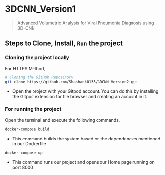 # 3DCNN_Version1
> Advanced Volumetric Analysis for Viral Pneumonia Diagnosis using 3D-CNN

## Steps to Clone, Install, `Run` the project

### Cloning the project locally

For HTTPS Method,

```sh
# Cloning the GitHub Repository
git clone https://github.com/Shashank0135/3DCNN_Version2.git

```

- Open the project with your Gitpod account. You can do this by installing the Gitpod extension for the browser and creating an account in it.

### For running the project

Open the terminal and execute the following commands.

```sh
docker-compose build
```
- This command builds the system based on the dependencies mentioned in our Dockerfile

```sh
docker-compose up
```
- This command runs our project and opens our Home page running on port 8000
